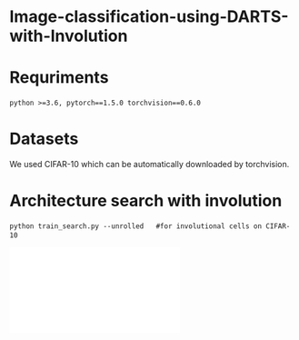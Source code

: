 # Image-classification-using-DARTS-with-Involution
# Requriments
    python >=3.6, pytorch==1.5.0 torchvision==0.6.0
# Datasets
  We used CIFAR-10 which can be automatically downloaded by torchvision.
# Architecture search with involution
    python train_search.py --unrolled   #for involutional cells on CIFAR-10

 ![](Figures/normal_81.pdf)

